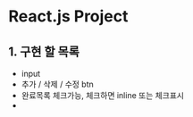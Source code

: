 # React.js Project
## 1. 구현 할 목록
 * input
 * 추가 / 삭제 / 수정 btn
 * 완료목록 체크가능, 체크하면 inline 또는 체크표시
 *

